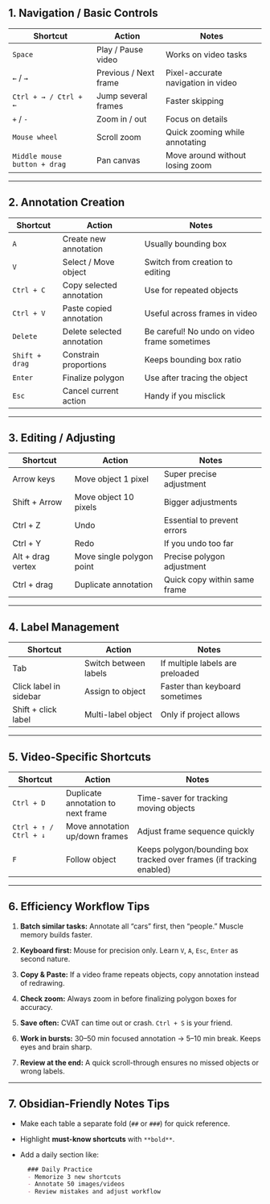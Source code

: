 
## **1. Navigation / Basic Controls**

| Shortcut                     | Action                | Notes                              |
| ---------------------------- | --------------------- | ---------------------------------- |
| `Space`                      | Play / Pause video    | Works on video tasks               |
| `←` / `→`                    | Previous / Next frame | Pixel-accurate navigation in video |
| `Ctrl + → / Ctrl + ←`        | Jump several frames   | Faster skipping                    |
| `+` / `-`                    | Zoom in / out         | Focus on details                   |
| `Mouse wheel`                | Scroll zoom           | Quick zooming while annotating     |
| `Middle mouse button + drag` | Pan canvas            | Move around without losing zoom    |

---

## **2. Annotation Creation**

|Shortcut|Action|Notes|
|---|---|---|
|`A`|Create new annotation|Usually bounding box|
|`V`|Select / Move object|Switch from creation to editing|
|`Ctrl + C`|Copy selected annotation|Use for repeated objects|
|`Ctrl + V`|Paste copied annotation|Useful across frames in video|
|`Delete`|Delete selected annotation|Be careful! No undo on video frame sometimes|
|`Shift + drag`|Constrain proportions|Keeps bounding box ratio|
|`Enter`|Finalize polygon|Use after tracing the object|
|`Esc`|Cancel current action|Handy if you misclick|

---

## **3. Editing / Adjusting**

|Shortcut|Action|Notes|
|---|---|---|
|Arrow keys|Move object 1 pixel|Super precise adjustment|
|Shift + Arrow|Move object 10 pixels|Bigger adjustments|
|Ctrl + Z|Undo|Essential to prevent errors|
|Ctrl + Y|Redo|If you undo too far|
|Alt + drag vertex|Move single polygon point|Precise polygon adjustment|
|Ctrl + drag|Duplicate annotation|Quick copy within same frame|

---

## **4. Label Management**

|Shortcut|Action|Notes|
|---|---|---|
|Tab|Switch between labels|If multiple labels are preloaded|
|Click label in sidebar|Assign to object|Faster than keyboard sometimes|
|Shift + click label|Multi-label object|Only if project allows|

---

## **5. Video-Specific Shortcuts**

|Shortcut|Action|Notes|
|---|---|---|
|`Ctrl + D`|Duplicate annotation to next frame|Time-saver for tracking moving objects|
|`Ctrl + ↑ / Ctrl + ↓`|Move annotation up/down frames|Adjust frame sequence quickly|
|`F`|Follow object|Keeps polygon/bounding box tracked over frames (if tracking enabled)|

---

## **6. Efficiency Workflow Tips**

1. **Batch similar tasks:** Annotate all “cars” first, then “people.” Muscle memory builds faster.
    
2. **Keyboard first:** Mouse for precision only. Learn `V`, `A`, `Esc`, `Enter` as second nature.
    
3. **Copy & Paste:** If a video frame repeats objects, copy annotation instead of redrawing.
    
4. **Check zoom:** Always zoom in before finalizing polygon boxes for accuracy.
    
5. **Save often:** CVAT can time out or crash. `Ctrl + S` is your friend.
    
6. **Work in bursts:** 30–50 min focused annotation → 5–10 min break. Keeps eyes and brain sharp.
    
7. **Review at the end:** A quick scroll-through ensures no missed objects or wrong labels.
    

---

## **7. Obsidian-Friendly Notes Tips**

- Make each table a separate fold (`##` or `###`) for quick reference.
    
- Highlight **must-know shortcuts** with `**bold**`.
    
- Add a daily section like:
    
  ```markdown
    ### Daily Practice
    - Memorize 3 new shortcuts
    - Annotate 50 images/videos
    - Review mistakes and adjust workflow
    ```


